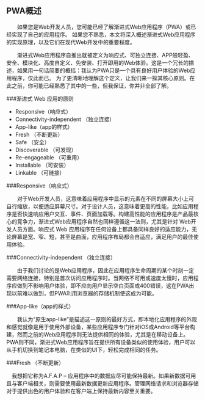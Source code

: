 ## PWA概述

&emsp;&emsp;如果您是Web开发人员，您可能已经了解渐进式Web应用程序（PWA）或已经实现了自己的应用程序。 如果您不熟悉，本文将深入概述渐进式Web应用程序的实现原理，以及它们在现代Web开发中的重要程度。

&emsp;&emsp;渐进式Web应用程序自推出就被定义为响应式、可独立连接、APP般轻盈、安全、模块化、高度自定义、免安装、打开即用的Web体验。这是一个冗长的描述，如果用一句话简要的概括：我认为PWA只是一个具有良好用户体验的Web应用程序，仅此而已。
为了更清晰地理解这个定义，让我们来一探其核心原则。在此之前，你可能已经熟悉了其中的一些，但我保证，你并非全部了解。

###渐进式 Web 应用的原则

<ul>
    <li>Responsive（响应式）</li>
    <li>Connectivity-independent （独立连接）</li>
    <li>App-like（app的样式）</li>
    <li>Fresh （不断更新）</li>
    <li>Safe （安全）</li>
    <li>Discoverable （可发现）</li>
    <li>Re-engageable （可重用）</li>
    <li>Installable （可安装）</li>
    <li>Linkable （可链接）</li>
</ul>

###Responsive（响应式）

&emsp;&emsp;对于Web开发人员，这意味着应用程序中显示的元素在不同的屏幕大小上可自行缩放，以便适应屏幕尺寸。对于设计人员，这意味着更高的性能，比如应用程序是否快速响应用户交互、事件、页面加载等。构建高性能的应用程序是产品最核心的竞争力，渐进式Web应用程序自然也同样遵循这一法则，尤其是针对 Web开发人员方面。响应式 Web 应用程序在任何设备上都具备同样良好的适应能力，无论屏幕是宽、窄、短，甚至是曲面，应用程序布局都会自适应，满足用户的最佳使用体验。

###Connectivity-independent （独立连接）

&emsp;&emsp;由于我们讨论的是Web应用程序，因此在应用程序生命周期的某个时刻一定需要网络连接，特别是首次访问应用程序时。当网络不可用或速度太慢时，应用程序应做到不影响用户体验，即不应向用户显示空白页面或400错误，这在PWA出现以前难以做到，但PWA利用浏览器的存储机制使这成为可能。

###App-like（app的样式）

&emsp;&emsp;我认为“原生app-like”是描述这一原则的最好方式，即本地化应用程序的外观和感觉就像是用于使用外部设备，某些应用程序专门针对iOS或Android等平台构建，然而之前的Web应用程序则无法提供相同的体验，尤其是在移动设备上。 PWA则不同，渐进式Web应用程序旨在提供所有设备类似的使用体验，用户可以从手机切换到笔记本电脑，在类似的UI下，轻松完成相同的任务。

###Fresh （不断更新）

&emsp;我想把它称为A.F.A.P – 应用程序中的数据应尽可能保持最新。如果新数据可用且与客户端相关，则需要使用最新数据更新应用程序。管理网络请求和浏览器存储对于提供出色的用户体验和在客户端上保持最新内容至关重要。